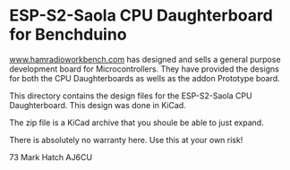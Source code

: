 # ESP-S2-Saola CPU Daughterboard for Benchduino
 
www.hamradioworkbench.com has designed and sells a general purpose development
board for Microcontrollers. They have provided the designs for both the CPU
Daughterboards as wells as the addon Prototype board.

This directory contains the design files for the ESP-S2-Saola CPU Daughterboard. This
design was done in KiCad.

The zip file is a KiCad archive that you shoule be able to just expand.


There is absolutely no warranty here. Use this at your own risk!



73
Mark Hatch
AJ6CU

